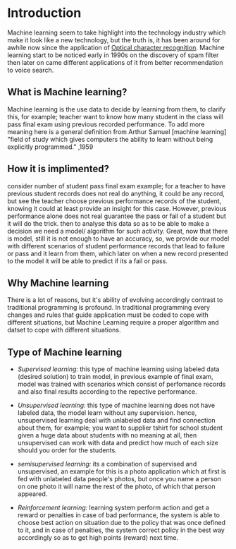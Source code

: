 # Introduction
Machine learning seem to take highlight into the technology industry which make it look like a new technology, but the truth is, it has been around for awhile now since the application of [Optical character recognition](https://en.wikipedia.org/wiki/Optical_character_recognition).
Machine learning start to be noticed early in 1990s on the discovery of spam filter then later on came different applications of it from better recommendation to voice search.
## What is Machine learning?
Machine learning is the use data to decide by learning from them, to clarify this, for example; teacher want to know how many student in the class will pass final exam using previous recorded performance. To add more  meaning here is a general definition from Arthur Samuel [machine learning] "field of study which gives computers the ability to learn without being explicitly programmed." ,1959
## How it is implimented?
consider number of student pass final exam example; for a teacher to have previous student records does not real do anything, it could be any record, but see the teacher choose previous performance records of the student, knowing it could at least provide an insight for this case. However, previous performance alone does not real guarantee the pass or fail of a student but it will do the trick. then to analyse this data so as to be able to make a decision we need a model/ algorithm for such activity. Great, now that there is model, still it is not enough to have an accuracy, so, we provide our model with different scenarios of student performance records that lead to failure or pass and it learn from them, which later on when a new record presented to the model it will be able to predict if its a fail or pass.

 ## Why Machine learning
There is a lot of reasons, but it's ability of evolving accordingly contrast to traditional programming is profound. In traditional programming every changes and rules that guide application must be coded to cope with different situations, but Machine Learning require a proper algorithm and datset to cope with different situations.

## Type of Machine learning
  - _Supervised learning:_ this type of machine learning using labeled data (desired solution) to train model, in previous example of final exam, model was trained with scenarios which consist of perfomance records and also final results according to the repective performance.
  
  - _Unsupervised learning:_ this type of machine learning does not have labeled data, the model learn without any supervision. hence, unsupervised learning deal with unlabeled data and find connection about them, for example; you want to supplier tshirt for school student given a huge data about students with no meaning at all, then unsupervised can work with data and predict how much of each size should you order for the students.
  
  - _semisupervised learning:_ its a combination of supervised and unsupervised, an example for this is a photo application which at first is fed with unlabeled data people's photos, but once you name a person on one photo it will name the rest of the photo, of which that person appeared.
  
  - _Reinforcement learning:_ learning system perform action and get a reward or penalties in case of bad performance, the system is able to choose best action on situation due to the policy that was once defined to it, and in case of penalties, the system correct policy in the best way accordingly so as to get high points (reward) next time.





